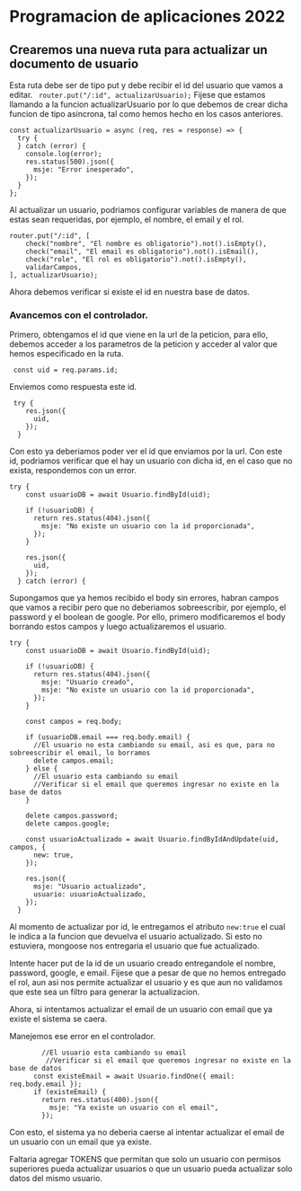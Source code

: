 # Programacion de aplicaciones 2022

## Crearemos una nueva ruta para actualizar un documento de usuario

Esta ruta debe ser de tipo put y debe recibir el id del usuario que vamos a editar.
` router.put("/:id", actualizarUsuario);`
Fijese que estamos llamando a la funcion actualizarUsuario por lo que debemos de crear dicha funcion de tipo asincrona, tal como hemos hecho en los casos anteriores.

```
const actualizarUsuario = async (req, res = response) => {
  try {
  } catch (error) {
    console.log(error);
    res.status(500).json({
      msje: "Error inesperado",
    });
  }
};
```

Al actualizar un usuario, podriamos configurar variables de manera de que estas sean requeridas, por ejemplo, el nombre, el email y el rol.

```
router.put("/:id", [
    check("nombre", "El nombre es obligatorio").not().isEmpty(),
    check("email", "El email es obligatorio").not().isEmail(),
    check("role", "El rol es obligatorio").not().isEmpty(),
    validarCampos,
], actualizarUsuario);
```

Ahora debemos verificar si existe el id en nuestra base de datos.

### Avancemos con el controlador.

Primero, obtengamos el id que viene en la url de la peticion, para ello, debemos acceder a los parametros de la peticion y acceder al valor que hemos especificado en la ruta.

` const uid = req.params.id;`

Enviemos como respuesta este id.

```
 try {
    res.json({
      uid,
    });
  }
```

Con esto ya deberiamos poder ver el id que enviamos por la url.
Con este id, podriamos verificar que el hay un usuario con dicha id, en el caso que no exista, respondemos con un error.

```
try {
    const usuarioDB = await Usuario.findById(uid);

    if (!usuarioDB) {
      return res.status(404).json({
        msje: "No existe un usuario con la id proporcionada",
      });
    }

    res.json({
      uid,
    });
  } catch (error) {

```

Supongamos que ya hemos recibido el body sin errores, habran campos que vamos a recibir pero que no deberiamos sobreescribir, por ejemplo, el password y el boolean de google. Por ello, primero modificaremos el body borrando estos campos y luego actualizaremos el usuario.

```
try {
    const usuarioDB = await Usuario.findById(uid);

    if (!usuarioDB) {
      return res.status(404).json({
        msje: "Usuario creado",
        msje: "No existe un usuario con la id proporcionada",
      });
    }

    const campos = req.body;

    if (usuarioDB.email === req.body.email) {
      //El usuario no esta cambiando su email, asi es que, para no sobreescribir el email, lo borramos
      delete campos.email;
    } else {
      //El usuario esta cambiando su email
      //Verificar si el email que queremos ingresar no existe en la base de datos
    }

    delete campos.password;
    delete campos.google;

    const usuarioActualizado = await Usuario.findByIdAndUpdate(uid, campos, {
      new: true,
    });

    res.json({
      msje: "Usuario actualizado",
      usuario: usuarioActualizado,
    });
  }
```

Al momento de actualizar por id, le entregamos el atributo `new:true` el cual le indica a la funcion que devuelva el usuario actualizado. Si esto no estuviera, mongoose nos entregaria el usuario que fue actualizado.

Intente hacer put de la id de un usuario creado entregandole el nombre, password, google, e email. Fijese que a pesar de que no hemos entregado el rol, aun asi nos permite actualizar el usuario y es que aun no validamos que este sea un filtro para generar la actualizacion.

Ahora, si intentamos actualizar el email de un usuario con email que ya existe el sistema se caera.

Manejemos ese error en el controlador.

```
        //El usuario esta cambiando su email
         //Verificar si el email que queremos ingresar no existe en la base de datos
      const existeEmail = await Usuario.findOne({ email: req.body.email });
      if (existeEmail) {
        return res.status(400).json({
          msje: "Ya existe un usuario con el email",
        });
```

Con esto, el sistema ya no deberia caerse al intentar actualizar el email de un usuario con un email que ya existe.

Faltaria agregar TOKENS que permitan que solo un usuario con permisos superiores pueda actualizar usuarios o que un usuario pueda actualizar solo datos del mismo usuario.
